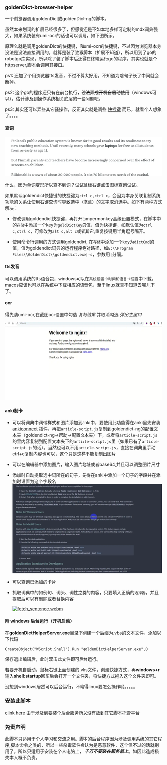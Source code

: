 ### goldenDict-browser-helper

一个浏览器调用goldenDict或goldenDict-ng的脚本。

虽然本来划词的扩展已经很多了，但感觉还是不如本地多样可定制的mdx词典强大，如果系统装有umi-ocr的话也可以调用，如下图所示。

原理么就是调用goldenDict的快捷键，和umi-ocr的快捷键，不过因为浏览器本身没法是没法直接调用的，就算是装了油猴脚本（扩展不知道），所以用到了go的robotgo库实现，所以除了装了脚本后还得在终端运行go的程序，其实也就是个httpserver,脚本会调用其接口。

ps1: 还加了个用浏览器tts发音，不过不算太好用，不知道为啥句子长了中间就会断掉。

ps2: 这个go的程序还只有在前台执行，~~没法弄成开机自启动使用~~（windows可以），估计涉及到操作系统相关底层的一些问题吧。

ps3: 其实还可以弄些其它骚操作，反正其实就是调些 [快捷键](https://github.com/go-vgo/robotgo/blob/master/docs/keys.md)
而已，就看个人想象了。。。。

#### 查词
![dict](example/dict.webp)

什么，因为单词变形所以查不到词？试试鼠标右键点击图标查询试试。

如果默认goldendict快捷键的快捷键为`ctrl c,ctrl c`，会因为本身关联复制系统功能的关系让使用右键查询时导致选中（拖蓝）的文字取消选中。如下有两种方式解决：

- 修改调用goldendict快捷键，再打开tampermonkey高级设置模式，在脚本中的`存储`中添加一个key为`goldDictKey`的值，值为快捷键，如默认值为`ctrl c,ctrl c`，可修改为`alt c,alt c`或者其它,重复按键用半角逗号隔开。

- 使用命令行调用的方式调用goldendict,
在`存储`中添加一个key为`dictCmd`的值，值为goldendict词典的运行程序绝对路径，如`E:\\Program Files\\GoldenDict\\goldendict.exe|-s`，参数用`|`分隔。

#### tts发音
可以调用系统的tts语音包，windows可以在`系统设置`->`时间和语言`->`语音`中下载，macos应该也可以在系统中下载相应的语音包，至于linux就真不知道去哪儿下了。

#### ocr

得先装umi-ocr,在截图ocr设置中勾选 *复制结果* 并取消勾选 *弹出主窗口*

![ocr](example/ocr.webp)

#### anki制卡

- 可以将词典中词带样式和图片添加到anki中，要使用此功能得在anki里先安装 [ankiconnect](https://ankiweb.net/shared/info/2055492159)
插件，再把`article-script.js`复制到goldendict-ng的配置文本夹（goldendict-ng->帮助->配置文本夹）下，或者将`article-script.js`
的里内容复制到配置文本夹下的`article-script.js`里（如果已有了`article-script.js`的话）。当然也可以不用`article-script.js`，直接在词典里手动ctrl+c复制内容也可以，这个只是这样不能复制出图片
- 可以在编辑器中添加图片，输入图片地址或者base64,并且可以调整图片尺寸
- 添加时自动提取选中词所在的句子，先得在anki中添加一个句子的字段并在添加时设置为这个字段名
  ![img](example/anki.webp)
- 可以查询已添加的卡片
- 抓取词典中的如例句、词头、词性之类的内容，只要填入正确的`选择器`，并且提取后可以有删除或者替换内容
  



  [![fetch_sentence.webm]()](https://github.com/user-attachments/assets/dbba4035-8615-4be8-b4e1-35564cfa7c64)

#### 附 windows 后台运行（开机启动）

在**goldenDictHelperServer.exe**目录下创建一个后缀为.vbs的文本文件，添加以下代码

```shell
CreateObject("WScript.Shell").Run "goldenDictHelperServer.exe",0
```

保存退出编辑后，此时双击此文件即可后台运行。

若要开机自启动，鼠标右键上面创建的.vbs文件，创建快捷方式，再**windows+r**输入**shell:startup**回车后会打开一个文件夹，将快捷方式拖入这个文件夹即可。

没想到windows居然可以后台运行，不晓得linux要怎么操作哟。。。。。

### 安装此脚本

[clink here](https://github.com/fthvgb1/goldendict-browser-helper/raw/refs/heads/master/goldenDict-browser-helper.user.js)
由于涉及到要装个后台服务所以没有放到其它脚本托管平台

### 免责声明

此脚本只适用于个人学习和交流之用。脚本的后台程序因为涉及调用系统的其它程序,脚本命令之类的，所以一些杀毒软件会认为是恶意软件，这个信不过的话就别用了。所以只适用于安装在个人电脑上，
***千万不要装在服务器上***。如因此造成损失本人概不负责。
